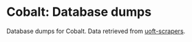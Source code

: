 # Cobalt: Database dumps
Database dumps for Cobalt. Data retrieved from [uoft-scrapers](https://github.com/cobalt-io/uoft-scrapers).

